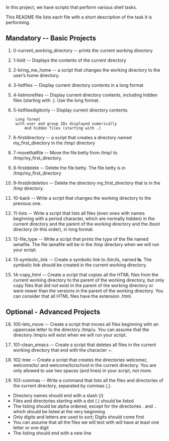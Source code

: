 In this project, we have scripts that perform various shell tasks.

This README file lists each file with a short description of the task it is performing.

## Mandatory -- Basic Projects
1. 0-current_working_directory -- prints the current working directory

2. 1-listit -- Displays the contents of the current directory

3. 2-bring_me_home -- a script that changes the working directory to the user’s home directory.

4. 3-listfiles -- Display current directory contents in a long format

5. 4-listmorefiles -- Display current directory contents, including hidden files (starting with .). Use the long format.

6. 5-listfilesdigitonly -- Display current directory contents.

   		Long format
		with user and group IDs displayed numerically
     		And hidden files (starting with .)

7. 6-firstdirectory --  a script that creates a directory named my_first_directory in the /tmp/ directory

8. 7-movethatfile -- Move the file betty from /tmp/ to /tmp/my_first_directory.

9. 8-firstdelete -- Delete the file betty. The file betty is in /tmp/my_first_directory

10. 9-firstdirdeletion -- Delete the directory my_first_directory that is in the /tmp directory.

11. 10-back -- Write a script that changes the working directory to the previous one.

12. 11-lists -- Write a script that lists all files (even ones with names beginning with a period character, which are normally hidden) in the current directory and the parent of the working directory and the /boot directory (in this order), in long format.

13. 12-file_type -- Write a script that prints the type of the file named iamafile. The file iamafile will be in the /tmp directory when we will run your script.

14. 13-symbolic_link -- Create a symbolic link to /bin/ls, named __ls__. The symbolic link should be created in the current working directory.

15. 14-copy_html -- Create a script that copies all the HTML files from the current working directory to the parent of the working directory, but only copy files that did not exist in the parent of the working directory or were newer than the versions in the parent of the working directory. You can consider that all HTML files have the extension .html.

## Optional - Advanced Projects
16. 100-lets_move -- Create a script that moves all files beginning with an uppercase letter to the directory /tmp/u. You can assume that the directory /tmp/u will exist when we will run your script.

17. 101-clean_emacs -- Create a script that deletes all files in the current working directory that end with the character ~.

18. 102-tree -- Create a script that creates the directories welcome/, welcome/to/ and welcome/to/school in the current directory.
You are only allowed to use two spaces (and lines) in your script, not more.

19. 103-commas -- Write a command that lists all the files and directories of the current directory, separated by commas (,).

- Directory names should end with a slash (/)
- Files and directories starting with a dot (.) should be listed
- The listing should be alpha ordered, except for the directories . and .. which should be listed at the very beginning
- Only digits and letters are used to sort; Digits should come first
- You can assume that all the files we will test with will have at least one letter or one digit
- The listing should end with a new line